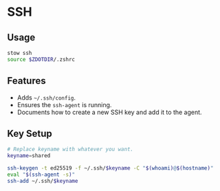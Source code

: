 # SSH

## Usage

```sh
stow ssh
source $ZDOTDIR/.zshrc
```

## Features

- Adds `~/.ssh/config`.
- Ensures the `ssh-agent` is running.
- Documents how to create a new SSH key and add it to the agent.

## Key Setup

```sh
# Replace keyname with whatever you want.
keyname=shared

ssh-keygen -t ed25519 -f ~/.ssh/$keyname -C "$(whoami)@$(hostname)"
eval "$(ssh-agent -s)"
ssh-add ~/.ssh/$keyname
```
